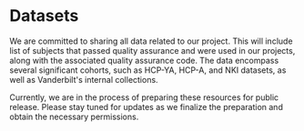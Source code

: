 # Datasets

We are committed to sharing all data related to our project. This will include list of subjects that passed quality assurance and were used in our projects, along with the associated quality assurance code. The data encompass several significant cohorts, such as HCP-YA, HCP-A, and NKI datasets, as well as Vanderbilt's internal collections.

Currently, we are in the process of preparing these resources for public release. Please stay tuned for updates as we finalize the preparation and obtain the necessary permissions.
